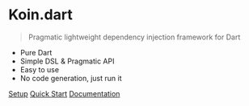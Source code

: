 # Koin.dart

> Pragmatic lightweight dependency injection framework for Dart

- Pure Dart
- Simple DSL & Pragmatic API
- Easy to use
- No code generation, just run it

[Setup](setup/index)
[Quick Start](quickstart/android)
[Documentation](getting-started/starting-koin)
